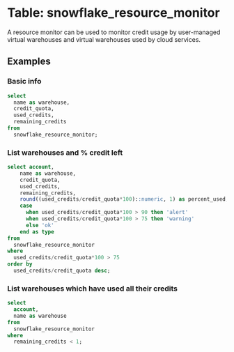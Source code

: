 # Table: snowflake_resource_monitor

A resource monitor can be used to monitor credit usage by user-managed virtual warehouses and virtual warehouses used by cloud services.

## Examples

### Basic info

```sql
select
  name as warehouse,
  credit_quota,
  used_credits,
  remaining_credits
from
  snowflake_resource_monitor;
```

### List warehouses and % credit left

```sql
select account,
    name as warehouse,
    credit_quota,
    used_credits,
    remaining_credits,
    round((used_credits/credit_quota*100)::numeric, 1) as percent_used,
    case
      when used_credits/credit_quota*100 > 90 then 'alert'
      when used_credits/credit_quota*100 > 75 then 'warning'
      else 'ok'
    end as type
from
  snowflake_resource_monitor
where
  used_credits/credit_quota*100 > 75
order by
  used_credits/credit_quota desc;
```

### List warehouses which have used all their credits

```sql
select
  account,
  name as warehouse
from
  snowflake_resource_monitor
where
  remaining_credits < 1;
```
